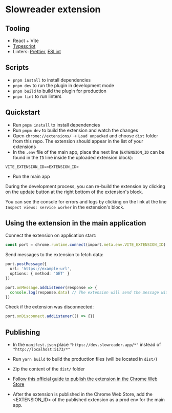 # Slowreader extension

## Tooling

- React + Vite
- [Typescript](https://github.com/hplush/slowreader/blob/main/tsconfig.json)
- Linters: [Prettier](https://github.com/hplush/slowreader/blob/main/.prettierrc), [ESLint](https://github.com/hplush/slowreader/blob/main/eslint.config.js)

## Scripts

- `pnpm install` to install dependencies
- `pnpm dev` to run the plugin in development mode
- `pnpm build` to build the plugin for production
- `pnpm lint` to run linters

## Quickstart

- Run `pnpm install` to install dependencies
- Run `pnpm dev` to build the extension and watch the changes
- Open `chrome://extensions/` -> `Load unpacked` and choose `dist` folder from this repo. The extension should appear in the list of your extensions
- In the `.env` file of the main app, place the next line (`EXTENSION_ID` can be found in the `ID` line inside the uploaded extension block):

```
VITE_EXTENSION_ID=<EXTENSION_ID>
```

- Run the main app

During the development process, you can re-build the extension by clicking on the update button at the right bottom of the extension's block.

You can see the console for errors and logs by clicking on the link at the line `Inspect views: service worker` in the extension's block.

## Using the extension in the main application

Connect the extension on application start:

```ts
const port = chrome.runtime.connect(import.meta.env.VITE_EXTENSION_ID)
```

Send messages to the extension to fetch data:

```ts
port.postMessage({
  url: 'https://example-url',
  options: { method: 'GET' }
})

port.onMessage.addListener(response => {
  console.log(response.data) // The extension will send the message with fetched data
})
```

Check if the extension was disconnected:

```ts
port.onDisconnect.addListener(() => {})
```

## Publishing

- In the `manifest.json` place `"https://dev.slowreader.app/*"` instead of `"http://localhost:5173/*"`

- Run `yarn build` to build the production files (will be located in `dist/`)

- Zip the content of the `dist/` folder

- [Follow this official guide to publish the extension in the Chrome Web Store](https://developer.chrome.com/docs/webstore/publish)

- After the extension is published in the Chrome Web Store, add the <EXTENSION_ID> of the published extension as a prod env for the main app.

